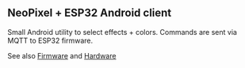 ## NeoPixel + ESP32 Android client

Small Android utility to select effects + colors.  Commands are sent via MQTT to ESP32 firmware.  

See also [Firmware](https://github.com/mreierson/neopixel-esp32-firmware) and [Hardware](https://github.com/mreierson/neopixel-esp32-firmware)
